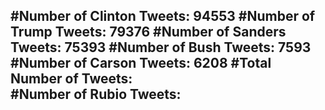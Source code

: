 #Number of Clinton Tweets: 94553
#Number of Trump Tweets: 79376
#Number of Sanders Tweets: 75393
#Number of Bush Tweets: 7593
#Number of Carson Tweets: 6208
#Total Number of Tweets:  
#Number of Rubio Tweets: 
---
